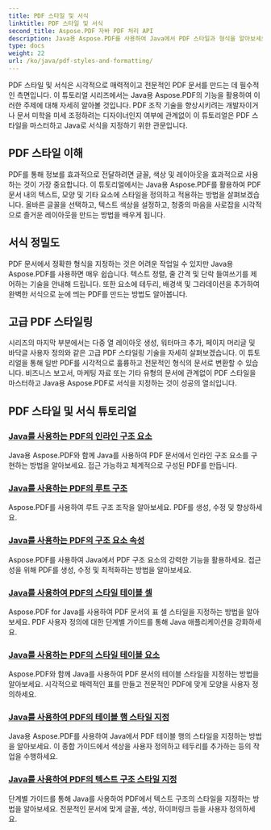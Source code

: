 ```yaml
---
title: PDF 스타일 및 서식
linktitle: PDF 스타일 및 서식
second_title: Aspose.PDF 자바 PDF 처리 API
description: Java용 Aspose.PDF를 사용하여 Java에서 PDF 스타일과 형식을 알아보세요. 멋진 문서를 위한 마스터 PDF 미학과 레이아웃.
type: docs
weight: 22
url: /ko/java/pdf-styles-and-formatting/
---
```


PDF 스타일 및 서식은 시각적으로 매력적이고 전문적인 PDF 문서를 만드는 데 필수적인 측면입니다. 이 튜토리얼 시리즈에서는 Java용 Aspose.PDF의 기능을 활용하여 이러한 주제에 대해 자세히 알아볼 것입니다. PDF 조작 기술을 향상시키려는 개발자이거나 문서 미학을 미세 조정하려는 디자이너인지 여부에 관계없이 이 튜토리얼은 PDF 스타일을 마스터하고 Java로 서식을 지정하기 위한 관문입니다.

## PDF 스타일 이해

PDF를 통해 정보를 효과적으로 전달하려면 글꼴, 색상 및 레이아웃을 효과적으로 사용하는 것이 가장 중요합니다. 이 튜토리얼에서는 Java용 Aspose.PDF를 활용하여 PDF 문서 내의 텍스트, 모양 및 기타 요소에 스타일을 정의하고 적용하는 방법을 살펴보겠습니다. 올바른 글꼴을 선택하고, 텍스트 색상을 설정하고, 청중의 마음을 사로잡을 시각적으로 즐거운 레이아웃을 만드는 방법을 배우게 됩니다.

## 서식 정밀도

PDF 문서에서 정확한 형식을 지정하는 것은 어려운 작업일 수 있지만 Java용 Aspose.PDF를 사용하면 매우 쉽습니다. 텍스트 정렬, 줄 간격 및 단락 들여쓰기를 제어하는 기술을 안내해 드립니다. 또한 요소에 테두리, 배경색 및 그라데이션을 추가하여 완벽한 서식으로 눈에 띄는 PDF를 만드는 방법도 알아봅니다.

## 고급 PDF 스타일링

시리즈의 마지막 부분에서는 다중 열 레이아웃 생성, 워터마크 추가, 페이지 머리글 및 바닥글 사용자 정의와 같은 고급 PDF 스타일링 기술을 자세히 살펴보겠습니다. 이 튜토리얼을 통해 일반 PDF를 시각적으로 훌륭하고 전문적인 형식의 문서로 변환할 수 있습니다. 비즈니스 보고서, 마케팅 자료 또는 기타 유형의 문서에 관계없이 PDF 스타일을 마스터하고 Java용 Aspose.PDF로 서식을 지정하는 것이 성공의 열쇠입니다.

## PDF 스타일 및 서식 튜토리얼
### [Java를 사용하는 PDF의 인라인 구조 요소](./inline-structure-elements-in-pdf-using-java/)
Java용 Aspose.PDF와 함께 Java를 사용하여 PDF 문서에서 인라인 구조 요소를 구현하는 방법을 알아보세요. 접근 가능하고 체계적으로 구성된 PDF를 만듭니다.
### [Java를 사용하는 PDF의 루트 구조](./root-structure-in-pdf-using-java/)
Aspose.PDF를 사용하여 루트 구조 조작을 알아보세요. PDF를 생성, 수정 및 향상하세요.
### [Java를 사용하는 PDF의 구조 요소 속성](./structure-elements-properties-in-pdf-using-java/)
Aspose.PDF를 사용하여 Java에서 PDF 구조 요소의 강력한 기능을 활용하세요. 접근성을 위해 PDF를 생성, 수정 및 최적화하는 방법을 알아보세요.
### [Java를 사용하여 PDF의 스타일 테이블 셀](./style-table-cell-in-pdf-using-java/)
Aspose.PDF for Java를 사용하여 PDF 문서의 표 셀 스타일을 지정하는 방법을 알아보세요. PDF 사용자 정의에 대한 단계별 가이드를 통해 Java 애플리케이션을 강화하세요.
### [Java를 사용하는 PDF의 스타일 테이블 요소](./style-table-element-in-pdf-using-java/)
Aspose.PDF와 함께 Java를 사용하여 PDF 문서의 테이블 스타일을 지정하는 방법을 알아보세요. 시각적으로 매력적인 표를 만들고 전문적인 PDF에 맞게 모양을 사용자 정의하세요.
### [Java를 사용하여 PDF의 테이블 행 스타일 지정](./style-table-row-in-pdf-using-java/)
Java용 Aspose.PDF를 사용하여 Java에서 PDF 테이블 행의 스타일을 지정하는 방법을 알아보세요. 이 종합 가이드에서 색상을 사용자 정의하고 테두리를 추가하는 등의 작업을 수행하세요.
### [Java를 사용하여 PDF의 텍스트 구조 스타일 지정](./style-text-structure-in-pdf-using-java/)
단계별 가이드를 통해 Java를 사용하여 PDF에서 텍스트 구조의 스타일을 지정하는 방법을 알아보세요. 전문적인 문서에 맞게 글꼴, 색상, 하이퍼링크 등을 사용자 정의하세요.